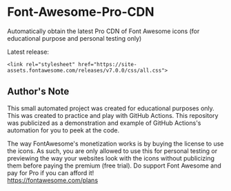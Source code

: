 # Font-Awesome-Pro-CDN

Automatically obtain the latest Pro CDN of Font Awesome icons (for educational purpose and personal testing only)

Latest release:
```
<link rel="stylesheet" href="https://site-assets.fontawesome.com/releases/v7.0.0/css/all.css">
```

## Author's Note

This small automated project was created for educational purposes only. This was created to practice and play with GitHub Actions. This repository was publicized as a demonstration and example of GitHub Actions's automation for you to peek at the code.

The way FontAwesome's monetization works is by buying the license to use the icons. As such, you are only allowed to use this for personal testing or previewing the way your websites look with the icons without publicizing them before paying the premium (free trial). Do support Font Awesome and pay for Pro if you can afford it!  
<https://fontawesome.com/plans>
